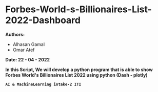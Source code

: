# Forbes-World-s-Billionaires-List-2022-Dashboard

**Authors:**
- Alhasan Gamal
- Omar Atef

**Date: 22 - 04 - 2022**

**In this Script, We will develop a python program that is able to show Forbes World's Billionaires List 2022 using python (Dash - plotly)**

**`AI & MachineLearning intake-2 ITI`**
